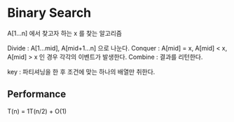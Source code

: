 # Binary Search

A[1...n] 에서 찾고자 하는 x 를 찾는 알고리즘

Divide : A[1...mid], A[mid+1...n] 으로 나눈다.
Conquer : A[mid] = x, A[mid] < x, A[mid] > x 인 경우 각각의 이벤트가 발생한다.
Combine : 결과를 리턴한다.

key : 파티셔닝을 한 후 조건에 맞는 하나의 배열만 취한다.

## Performance

T(n) = 1T(n/2) + O(1) 
